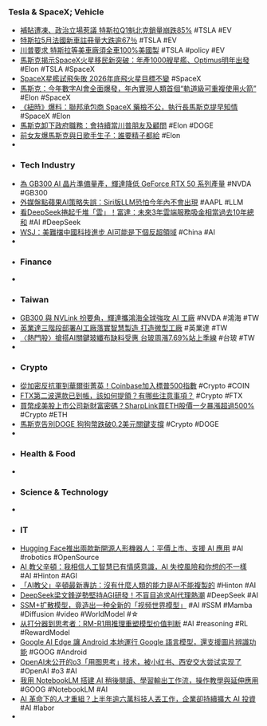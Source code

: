 ### Tesla & SpaceX; Vehicle
- [補貼遭凍、政治立場惹議 特斯拉Q1魁北克銷量崩跌85%](https://news.cnyes.com/news/id/6001714) #TSLA #EV
- [特斯拉5月法國新車註冊量大跌逾67％](https://ec.ltn.com.tw/article/breakingnews/5060712) #TSLA #EV
- [川普要求 特斯拉等美車廠須全車100%美國製](https://news.cnyes.com/news/id/6001966) #TSLA #policy #EV
- [馬斯克揭示SpaceX火星移民新突破：年產1000艘星艦、Optimus明年出發](https://news.cnyes.com/news/id/6002140) #Elon #TSLA #SpaceX
- [SpaceX星艦試飛失敗 2026年底飛火星目標不變](https://www.rti.org.tw/news/view/id/2251699) #SpaceX
- [馬斯克：今年數字AI會全面爆發，年內實現人類首個“軌道級可重複使用火箭”](https://hao.cnyes.com/post/174457) #Elon #SpaceX
- [《紐時》爆料：聯邦承包商 SpaceX 藥檢不公，執行長馬斯克提早知情](https://www.inside.com.tw/article/38594-spacex-musk-test-controversy) #SpaceX #Elon
- [馬斯克卸下政府職務：會持續當川普朋友及顧問](https://www.cna.com.tw/news/aopl/202505310009.aspx) #Elon #DOGE
- [前女友爆馬斯克與日歌手生子：誰要精子都給](https://tw.news.yahoo.com/前女友爆馬斯克與日歌手生子-誰要精子都給-103321213.html) #Elon
-
- ### Tech Industry
- [為 GB300 AI 晶片準備量產，輝達降低 GeForce RTX 50 系列產量](https://finance.technews.tw/2025/06/01/nvidia-to-reduce-geforce-rtx-50-series-production/) #NVDA #GB300
- [外媒盤點蘋果AI策略失誤：Siri版LLM恐怕今年內不會出現](https://www.techbang.com/posts/123293-apple-ai-challenges-and-strategic-missteps) #AAPL #LLM
- [看DeepSeek捲起千堆「雲」！富達：未來3年雲端服務吸金相當過去10年總和](https://news.cnyes.com/news/id/6000517) #AI #DeepSeek
- [WSJ：美難擋中國科技進步 AI可能是下個反超領域](https://www.worldjournal.com/wj/story/124277/8777160) #China #AI
-
- ### Finance
-
- ### Taiwan
- [GB300 與 NVLink 扮要角，輝達攜鴻海全球強攻 AI 工廠](https://technews.tw/2025/06/01/gb300-and-nvlink-play-a-key-role-and-nvidia-leads-foxconn-global-to-attack-the-ai-factory/) #NVDA #鴻海 #TW
- [英業達三階段部署AI工廠落實智慧製造 打造微型工廠](https://tw.stock.yahoo.com/news/英業達三階段部署ai工廠落實智慧製造-打造微型工廠-001003906.html) #英業達 #TW
- [〈熱門股〉搶搭AI關鍵玻纖布缺料受惠 台玻周漲7.69%站上季線](https://news.cnyes.com/news/id/5999426) #台玻 #TW
-
- ### Crypto
- [從加密反抗軍到華爾街菁英！Coinbase加入標普500指數](https://news.cnyes.com/news/id/6002141) #Crypto #COIN
- [FTX第二波還款已到帳，該如何提領？有哪些注意事項？](https://abmedia.io/bitgo-and-kraken-begin-distributin-2nd-ftx-payouts) #Crypto #FTX
- [買幣成美股上市公司新財富密碼？SharpLink買ETH股價一夕暴漲超過500%](https://news.cnyes.com/news/id/6002179) #Crypto #ETH
- [馬斯克告別DOGE 狗狗幣跌破0.2美元關鍵支撐](https://news.cnyes.com/news/id/6002010) #Crypto #DOGE
-
- ### Health & Food
-
- ### Science & Technology
-
- ### IT
- [Hugging Face推出兩款新開源人形機器人：平價上市、支援 AI 應用](https://news.cnyes.com/news/id/6001341) #AI #robotics #OpenSource
- [AI 教父辛頓：我相信人工智慧已有情感意識，AI 失控風險和你想的不一樣](https://www.blocktempo.com/ai-godfather-hinton-explains-is-artificial-intelligence-conscious/) #AI #Hinton #AGI
- [「AI教父」辛頓最新專訪：沒有什麼人類的能力是AI不能複製的](https://hao.cnyes.com/post/174533) #Hinton #AI
- [DeepSeek梁文鋒逆勢堅持AGI研發！不盲目追求AI代理熱潮](https://news.cnyes.com/news/id/6002286) #DeepSeek #AI
- [SSM+扩散模型，竟造出一种全新的「视频世界模型」](https://www.jiqizhixin.com/articles/2025-05-31-3) #AI #SSM #Mamba #Diffusion #video #WorldModel #☆
- [从打分器到思考者：RM-R1用推理重塑模型价值判断](https://www.jiqizhixin.com/articles/2025-05-31-2) #AI #reasoning #RL #RewardModel
- [Google AI Edge 讓 Android 本地運行 Google 語言模型，還支援圖片辨識功能](https://www.koc.com.tw/archives/600617) #GOOG #Android
- [OpenAI未公开的o3「用图思考」技术，被小红书、西安交大尝试实现了](https://www.jiqizhixin.com/articles/2025-05-31-6) #OpenAI #o3 #AI
- [我用 NotebookLM 搭建 AI 稍後閱讀、學習輸出工作流，操作教學與延伸應用](https://www.playpcesor.com/2025/05/notebooklm-ai.html) #GOOG #NotebookLM #AI
- [AI 革命下的人才重組？上半年逾六萬科技人丟工作，企業卻持續擴大 AI 投資](https://technews.tw/2025/05/31/because-of-ai-tech-layoffs/) #AI #labor
-